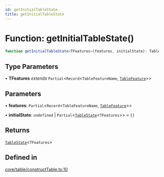 ```yaml
---
id: getInitialTableState
title: getInitialTableState
---
```


# Function: getInitialTableState()

```ts
function getInitialTableState<TFeatures>(features, initialState): TableState<TFeatures>
```

## Type Parameters

• **TFeatures** *extends* `Partial`\<`Record`\<`TableFeatureName`, [`TableFeature`](../interfaces/tablefeature.md)\>\>

## Parameters

• **features**: `Partial`\<`Record`\<`TableFeatureName`, [`TableFeature`](../interfaces/tablefeature.md)\>\>

• **initialState**: `undefined` \| `Partial`\<[`TableState`](../type-aliases/tablestate.md)\<`TFeatures`\>\> = `{}`

## Returns

[`TableState`](../type-aliases/tablestate.md)\<`TFeatures`\>

## Defined in

[core/table/constructTable.ts:10](https://github.com/TanStack/table/blob/main/packages/table-core/src/core/table/constructTable.ts#L10)
